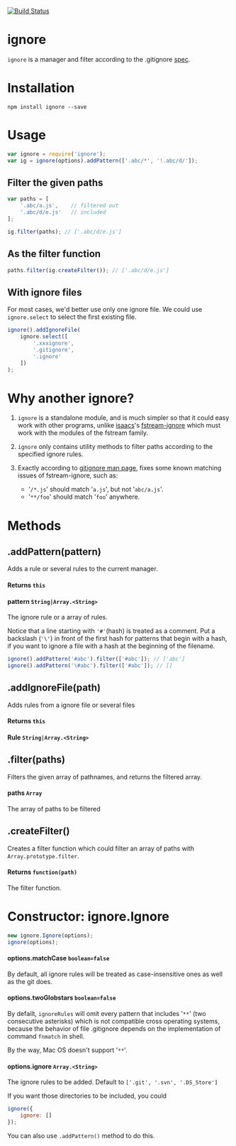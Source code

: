 [![Build Status](https://travis-ci.org/kaelzhang/node-ignore.png?branch=master)](https://travis-ci.org/kaelzhang/node-ignore)

# ignore

`ignore` is a manager and filter according to the .gitignore [spec](http://git-scm.com/docs/gitignore).

# Installation

	npm install ignore --save
	
# Usage

```js
var ignore = require('ignore');
var ig = ignore(options).addPattern(['.abc/*', '!.abc/d/']);
```

## Filter the given paths

```js
var paths = [
    '.abc/a.js',    // filtered out
    '.abc/d/e.js'   // included
];

ig.filter(paths); // ['.abc/d/e.js']
```

## As the filter function

```js
paths.filter(ig.createFilter()); // ['.abc/d/e.js']
```

## With ignore files

For most cases, we'd better use only one ignore file. We could use `ignore.select` to select the first existing file.

```js
ignore().addIgnoreFile(
	ignore.select([
		'.xxxignore',
		'.gitignore',
		'.ignore'
	])
);
```

# Why another ignore?

1. `ignore` is a standalone module, and is much simpler so that it could easy work with other programs, unlike [isaacs](https://npmjs.org/~isaacs)'s [fstream-ignore](https://npmjs.org/package/fstream-ignore) which must work with the modules of the fstream family.

2. `ignore` only contains utility methods to filter paths according to the specified ignore rules.

3. Exactly according to [gitignore man page](http://git-scm.com/docs/gitignore), fixes some known matching issues of fstream-ignore, such as:
	- '`/*.js`' should match '`a.js`', but not '`abc/a.js`'.
	- '`**/foo`' should match '`foo`' anywhere.



# Methods

## .addPattern(pattern)

Adds a rule or several rules to the current manager.

#### Returns `this`

#### pattern `String|Array.<String>`

The ignore rule or a array of rules.

Notice that a line starting with `'#'`(hash) is treated as a comment. Put a backslash (`'\'`) in front of the first hash for patterns that begin with a hash, if you want to ignore a file with a hash at the beginning of the filename.

```js
ignore().addPattern('#abc').filter(['#abc']); // ['abc']
ignore().addPattern('\#abc').filter(['#abc']); // []
```


## .addIgnoreFile(path)

Adds rules from a ignore file or several files 

#### Returns `this`

#### Rule `String|Array.<String>`


## .filter(paths)

Filters the given array of pathnames, and returns the filtered array.

#### paths `Array`

The array of paths to be filtered

## .createFilter()

Creates a filter function which could filter an array of paths with `Array.prototype.filter`.

#### Returns `function(path)`

The filter function.


# Constructor: ignore.Ignore

```js
new ignore.Ignore(options);
ignore(options);
```

#### options.matchCase `boolean=false`

By default, all ignore rules will be treated as case-insensitive ones as well as the git does. 

#### options.twoGlobstars `boolean=false`

By defailt, `ignoreRules` will omit every pattern that includes '`**`' (two consecutive asterisks) which is not compatible cross operating systems, because the behavior of file .gitignore depends on the implementation of command `fnmatch` in shell.

By the way, Mac OS doesn't support '`**`'.

#### options.ignore `Array.<String>`

The ignore rules to be added. Default to `['.git', '.svn', '.DS_Store']`

If you want those directories to be included, you could

```js
ignore({
	ignore: []
});
```

You can also use `.addPattern()` method to do this.

